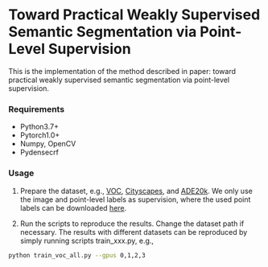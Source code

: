 # Toward Practical Weakly Supervised Semantic Segmentation via Point-Level Supervision

This is the implementation of the method described in paper: toward practical weakly supervised semantic segmentation via point-level supervision.

### Requirements
- Python3.7+
- Pytorch1.0+
- Numpy, OpenCV
- Pydensecrf

### Usage
1. Prepare the dataset, e.g., [VOC](http://host.robots.ox.ac.uk/pascal/VOC/), [Cityscapes](https://www.cityscapes-dataset.com/), and [ADE20k](https://groups.csail.mit.edu/vision/datasets/ADE20K/). We only use the image and point-level labels as supervision, where the used point labels can be downloaded [here](https://drive.google.com/drive/folders/1OhgcQNcX1RfwzS0VyYhVoPsPUBzv88Ec?usp=sharing).

2. Run the scripts to reproduce the results. Change the dataset path if necessary. The results with different datasets can be reproduced by simply running scripts train_xxx.py, e.g.,
```bash
python train_voc_all.py --gpus 0,1,2,3
```


